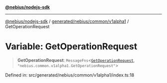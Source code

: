 [**@nebius/nodejs-sdk**](../../../../../README.md)

***

[@nebius/nodejs-sdk](../../../../../README.md) / [generated/nebius/common/v1alpha1](../README.md) / GetOperationRequest

# Variable: GetOperationRequest

> **GetOperationRequest**: `MessageFns`\<[`GetOperationRequest`](../interfaces/GetOperationRequest.md), `"nebius.common.v1alpha1.GetOperationRequest"`\>

Defined in: src/generated/nebius/common/v1alpha1/index.ts:18
